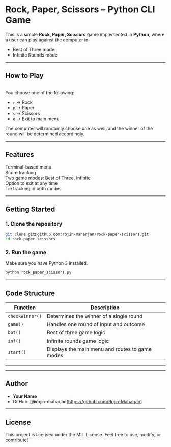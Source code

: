 

# Rock, Paper, Scissors – Python CLI Game

This is a simple **Rock, Paper, Scissors** game implemented in **Python**, where a user can play against the computer in:

-  Best of Three mode
-  Infinite Rounds mode

---

## How to Play

```

````

You choose one of the following:
- `r` → Rock
- `p` → Paper
- `s` → Scissors
- `e` → Exit to main menu

The computer will randomly choose one as well, and the winner of the round will be determined accordingly.

---

##  Features

 Terminal-based menu  
 Score tracking  
 Two game modes: Best of Three, Infinite  
 Option to exit at any time  
 Tie tracking in both modes

---

##  Getting Started

### 1. Clone the repository

```bash
git clone git@github.com:rojin-maharjan/rock-paper-scissors.git
cd rock-paper-scissors
````

### 2. Run the game

Make sure you have Python 3 installed.

```bash
python rock_paper_scissors.py
```

---

##  Code Structure

| Function        | Description                                     |
| --------------- | ----------------------------------------------- |
| `checkWinner()` | Determines the winner of a single round         |
| `game()`        | Handles one round of input and outcome          |
| `bot()`         | Best of three game logic                        |
| `inf()`         | Infinite rounds game logic                      |
| `start()`       | Displays the main menu and routes to game modes |

---

---

## Author

* **Your Name**
* GitHub: [@rojin-maharjan(https://github.com/Rojin-Maharjan)

---

## License

This project is licensed under the MIT License.
Feel free to use, modify, or contribute!

```